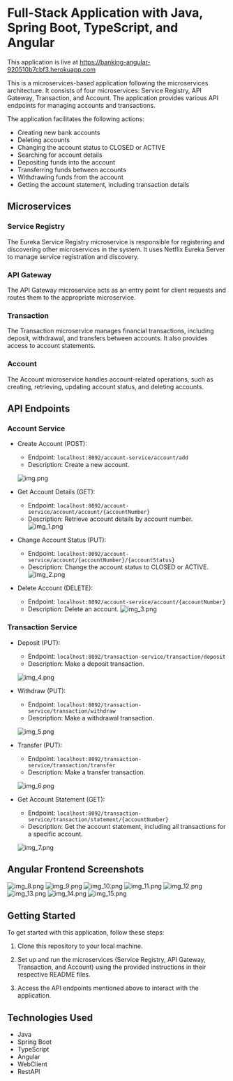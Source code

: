 # Full-Stack Application with Java, Spring Boot, TypeScript, and Angular
This application is live at https://banking-angular-920510b7cbf3.herokuapp.com

This is a microservices-based application following the microservices architecture. It consists of four microservices: Service Registry, API Gateway, Transaction, and Account. The application provides various API endpoints for managing accounts and transactions.

The application facilitates the following actions:
   - Creating new bank accounts
   - Deleting accounts
   - Changing the account status to CLOSED or ACTIVE
   - Searching for account details
   - Depositing funds into the account
   - Transferring funds between accounts
   - Withdrawing funds from the account
   - Getting the account statement, including transaction details

## Microservices
### Service Registry
The Eureka Service Registry microservice is responsible for registering and discovering other microservices in the system. It uses Netflix Eureka Server to manage service registration and discovery.

### API Gateway
   The API Gateway microservice acts as an entry point for client requests and routes them to the appropriate microservice.

### Transaction
   The Transaction microservice manages financial transactions, including deposit, withdrawal, and transfers between accounts. It also provides access to account statements.

### Account
   The Account microservice handles account-related operations, such as creating, retrieving, updating account status, and deleting accounts.

## API Endpoints
### Account Service

- Create Account (POST):
   - Endpoint: `localhost:8092/account-service/account/add`
   - Description: Create a new account.
  
  ![img.png](img.png)


- Get Account Details (GET):
   - Endpoint: `localhost:8092/account-service/account/account/{accountNumber}`
   - Description: Retrieve account details by account number.
  ![img_1.png](img_1.png)

- Change Account Status (PUT):
   - Endpoint: `localhost:8092/account-service/account/{accountNumber}/{accountStatus}`
   - Description: Change the account status to CLOSED or ACTIVE.
  ![img_2.png](img_2.png)

- Delete Account (DELETE):
   - Endpoint: `localhost:8092/account-service/account/{accountNumber}`
   - Description: Delete an account.
  ![img_3.png](img_3.png)

### Transaction Service

- Deposit (PUT):
   - Endpoint: `localhost:8092/transaction-service/transaction/deposit`
   - Description: Make a deposit transaction.
  
  ![img_4.png](img_4.png)

- Withdraw (PUT):
   - Endpoint: `localhost:8092/transaction-service/transaction/withdraw`
   - Description: Make a withdrawal transaction.
  
  ![img_5.png](img_5.png)

- Transfer (PUT):
   - Endpoint: `localhost:8092/transaction-service/transaction/transfer`
   - Description: Make a transfer transaction.
  
  ![img_6.png](img_6.png)

- Get Account Statement (GET):
   - Endpoint: `localhost:8092/transaction-service/transaction/statement/{accountNumber}`
   - Description: Get the account statement, including all transactions for a specific account.

  ![img_7.png](img_7.png)


## Angular Frontend Screenshots

![img_8.png](img_8.png)
![img_9.png](img_9.png)
![img_10.png](img_10.png)
![img_11.png](img_11.png)
![img_12.png](img_12.png)
![img_13.png](img_13.png)
![img_14.png](img_14.png)
![img_15.png](img_15.png)


## Getting Started

To get started with this application, follow these steps:

1. Clone this repository to your local machine.

2. Set up and run the microservices (Service Registry, API Gateway, Transaction, and Account) using the provided instructions in their respective README files.

3. Access the API endpoints mentioned above to interact with the application.

## Technologies Used

- Java
- Spring Boot
- TypeScript
- Angular
- WebClient
- RestAPI
